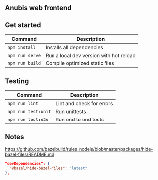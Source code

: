 ## Anubis web frontend

## Get started
|Command | Description
|--------|------------
| `npm install` | Installs all dependencies
| `npm run serve` | Run a local dev version with hot reload
| `npm run build` | Compile optimized static files

## Testing
|Command | Description
|--------|------------
| `npm run lint` | Lint and check for errors
| `npm run test:unit` | Run unittests
| `npm run test:e2e` | Run end to end tests

## Notes
https://github.com/bazelbuild/rules_nodejs/blob/master/packages/hide-bazel-files/README.md

```json
"devDependencies": {
  "@bazel/hide-bazel-files": "latest"
},
```